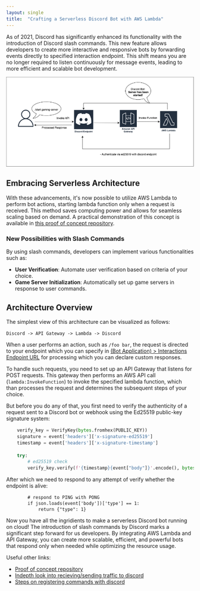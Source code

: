 ```yaml
---
layout: single
title:  "Crafting a Serverless Discord Bot with AWS Lambda"
---
```


As of 2021, Discord has significantly enhanced its functionality with the introduction of Discord slash commands. This new feature allows developers to create more interactive and responsive bots by forwarding events directly to specified interaction endpoint. This shift means you are no longer required to listen continuously for message events, leading to more efficient and scalable bot development.

![Preview](./../assets/img/serverless-discord-architecture.png)

## Embracing Serverless Architecture

With these advancements, it's now possible to utilize AWS Lambda to perform bot actions, starting lambda function only when a request is received. This method saves computing power and allows for seamless scaling based on demand. A practical demonstration of this concept is available in [this proof of concept repository](https://github.com/maanisim/serverless-discord).

### New Possibilities with Slash Commands

By using slash commands, developers can implement various functionalities such as:
- **User Verification**: Automate user verification based on criteria of your choice.
- **Game Server Initialization**: Automatically set up game servers in response to user commands.

## Architecture Overview

The simplest view of this architecture can be visualized as follows:

```
Discord -> API Gateway -> Lambda -> Discord
```

When a user performs an action, such as `/foo bar`, the request is directed to your endpoint which you can specify in [(Bot Application) > Interactions Endpoint URL](https://discord.com/developers/applications) for processing which you can declare custom responses.

To handle such requests, you need to set up an API Gateway that listens for POST requests. This gateway then performs an AWS API call (`lambda:InvokeFunction`) to invoke the specified lambda function, which than processes the request and determines the subsequent steps of your choice.

But before you do any of that, you first need to verify the authenticity of a request sent to a Discord bot or webhook using the Ed25519 public-key signature system:
```py
    verify_key = VerifyKey(bytes.fromhex(PUBLIC_KEY))
    signature = event['headers']['x-signature-ed25519']
    timestamp = event['headers']['x-signature-timestamp']

    try:
        # ed25519 check
        verify_key.verify(f'{timestamp}{event["body"]}'.encode(), bytes.fromhex(signature))
```

After which we need to respond to any attempt of verify whether the endpoint is alive:
```
        # respond to PING with PONG
        if json.loads(event['body'])['type'] == 1:
            return {"type": 1}
```

Now you have all the ingridients to make a serverless Discord bot running on cloud! The introduction of slash commands by Discord marks a significant step forward for us developers. By integrating AWS Lambda and API Gateway, you can create more scalable, efficient, and powerful bots that respond only when needed while optimizing the resource usage. 

Useful other links:
- [Proof of concept repository](https://github.com/maanisim/serverless-discord)
- [Indepth look into recieving/sending traffic to discord](https://discord.com/developers/docs/interactions/receiving-and-responding#security-and-authorization)
- [Steps on registering commands with discord](https://discord.com/developers/docs/interactions/application-commands#making-a-global-command
)

